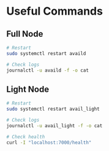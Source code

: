 # Useful Commands

## Full Node

```bash
# Restart
sudo systemctl restart availd
```

```bash
# Check logs
journalctl -u availd -f -o cat
```

## Light Node

```bash
# Restart
sudo systemctl restart avail_light
```

```bash
# Check logs
journalctl -u avail_light -f -o cat
```

```bash
# Check health
curl -I "localhost:7000/health"
```
